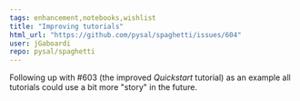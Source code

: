 ```yaml
---
tags: enhancement,notebooks,wishlist
title: "Improving tutorials"
html_url: "https://github.com/pysal/spaghetti/issues/604"
user: jGaboardi
repo: pysal/spaghetti
---
```


Following up with #603 (the improved *Quickstart* tutorial) as an example all tutorials could use a bit more "story" in the future. 